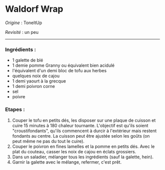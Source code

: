 # Waldorf Wrap

_Origine_ : ToneItUp

_Revisité_ : un peu

---

### Ingrédients :

- 1 galette de blé
- 1 demie pomme Granny ou équivalent bien acidulé
- l'équivalent d'un demi bloc de tofu aux herbes
- quelques noix de cajou
- 1 demi yaourt à la grecque
- 1 demi poivron corne
- sel
- poivre

### Etapes :

1. Couper le tofu en petits dés, les disposer sur une plaque de cuisson et cuire 15 minutes à 180 chaleur tournante. L'objectif est qu'ils soient "croustifondants", qu'ils commencent à durcir à l'extérieur mais restent fondants au centre. La cuisson peut être ajustée selon les goûts (on peut même ne pas du tout le cuire).
2. Couper le poivron en fines lamelles et la pomme en petits dés. Avec le plat du couteau, casser les noix de cajou en éclats grossiers.
3. Dans un saladier, mélanger tous les ingrédients (sauf la galette, hein).
4. Garnir la galette avec le mélange, refermer, c'est prêt.